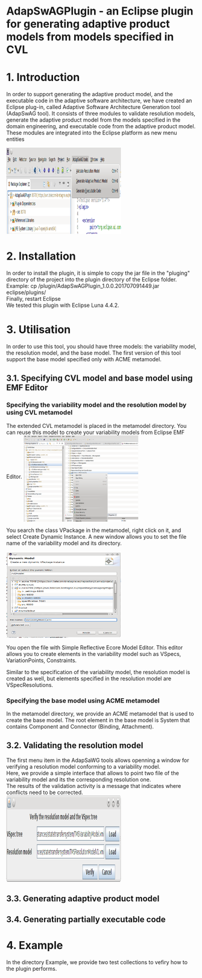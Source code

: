 AdapSwAGPlugin - an Eclipse plugin for generating adaptive product models from models specified in CVL
====================================================================================================

<h1>1. Introduction </h1>

 In order to support generating the adaptive product model, and the executable code in the adaptive software architecture, we have created an Eclipse
plug-in, called Adaptive Software Architecture Generation tool (AdapSwAG
tool). It consists of three modules to validate resolution models, generate the
adaptive product model from the models specified in the domain engineering,
and executable code from the adaptive product model. These modules are integrated into the Eclipse platform as new menu entities

<img src="screenshot/eclipseplugin.png" alt="Mountain View" style="width:304px;height:228px;">

<h1>2. Installation</h1>
In order to install the plugin, it is simple to copy the jar file in the "pluging" directory of the project into the plugin directory of the Eclipse folder. 
</br>
Example: cp /plugin/AdapSwAGPlugin_1.0.0.201707091449.jar eclipse/plugins/
</br>
Finally, restart Eclipse
</br>
We tested this plugin with Eclipse Luna 4.4.2.

<h1>3. Utilisation</h1>
In order to use this tool, you should have three models: the variability model, the resolution model, and the base model. The first version of this tool support the base model specified only with ACME metamodel.

<h2> 3.1. Specifying CVL model and base model using EMF Editor </h2>
<h3> Specifying the variability model and the resolution model by using CVL metamodel </h3>
The extended CVL metamodel is placed in the metamodel directory. You can reuse this model to create your variability models from Eclipse EMF Editor.

<img src="screenshot/eclipseplugin3.png" alt="Mountain View" align="middle" style="width:304px;height:228px;">

You search the class VPackage in the metamodel, right click on it, and select Create Dynamic Instance. A new window allows you to set the file name of the variability model and its directory.  

<img src="screenshot/eclipseplugin4.png" lign="center" alt="Mountain View" style="width:304px;height:228px;">

You open the file with Simple Reflective Ecore Model Editor. This editor allows you to create elements in the variability model such as VSpecs, VariationPoints, Constraints.

Similar to the specification of the variability model, the resolution model is created as well, but elements specified in the resolution model are VSpecResolutions. 

<h3>Specifying the base model using ACME metamodel</h3>
In the metamodel directory, we provide an ACME metamodel that is used to create the base model.
The root element in the base model is System that contains Component and Connector (Binding, Attachment).

<h2>3.2. Validating the resolution model </h2> 
The first menu item in the AdapSaWG tools allows openning a window for verifying a resolution model conforming to a variability model. 
</br>
Here, we provide a simple interface that allows to point two file of the variability model and its the corresponding resolution one.
</br>
The results of the validation activity is a message that indicates where conflicts need to be corrected.

<img src="screenshot/eclipseplugin2.png" alt="Mountain View" style="width:304px;height:228px;">

<h2>3.3. Generating adaptive product model </h2> 

<h2>3.4. Generating partially executable code </h2> 


<h1>4. Example</h1>

In the directory Example, we provide two test collections to vefiry how to the plugin performs.


